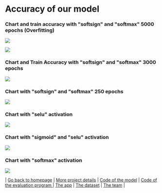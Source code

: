# Accuracy of our model
### Chart and train accuracy with "softsign" and "softmax" 5000 epochs (Overfitting) 
![](https://github.com/MareSeestern/BWKI-Fall-Detection/blob/master/Infos_Texte/5000_epoches_ACC_Overfitted.png?raw=true)

![](https://github.com/MareSeestern/BWKI-Fall-Detection/blob/master/Infos_Texte/5000_epoches_Graphen_Overfitted.png?raw=true)

### Chart and Train Accuracy with "softsign" and "softmax" 3000 epochs 
![](https://github.com/MareSeestern/BWKI-Fall-Detection/blob/master/Infos_Texte/3000_epochs.png?raw=true)

### Chart with "softsign" and "softmax" 250 epochs
![](https://github.com/MareSeestern/BWKI-Fall-Detection/blob/master/Infos_Texte/250_epochs.png?raw=true)

### Chart with "selu" activation
![](https://github.com/MareSeestern/BWKI-Fall-Detection/blob/master/Infos_Texte/Diagramm_niedriger_Outputsize_selu.png?raw=true)

### Chart with "sigmoid" and "selu" activation
![](https://github.com/MareSeestern/BWKI-Fall-Detection/blob/master/Infos_Texte/Diagramm_niedriger_Outputsize_sigmoid_relu.png?raw=true)

### Chart with "softmax" activation
![](https://github.com/MareSeestern/BWKI-Fall-Detection/blob/master/Infos_Texte/Diagramm_niedriger_Outputsize_softmax.png?raw=true)

| [Go back to homepage](https://matheli.github.io/Fall_Detection_App_AI/.) | [More project details](https://matheli.github.io/Fall_Detection_App_AI/posts/More%20details.html) | [Code of the model](https://matheli.github.io/Fall_Detection_App_AI/posts/First_model.html) | [Code of the evaluation program ](https://matheli.github.io/Fall_Detection_App_AI/posts/Second_model.html) | [The app](https://matheli.github.io/Fall_Detection_App_AI/posts/The_app_code.html) | [The dataset](https://matheli.github.io/Fall_Detection_App_AI/posts/The_dataset.html) | [The team](https://matheli.github.io/Fall_Detection_App_AI/posts/The_team/The_team.html) |
